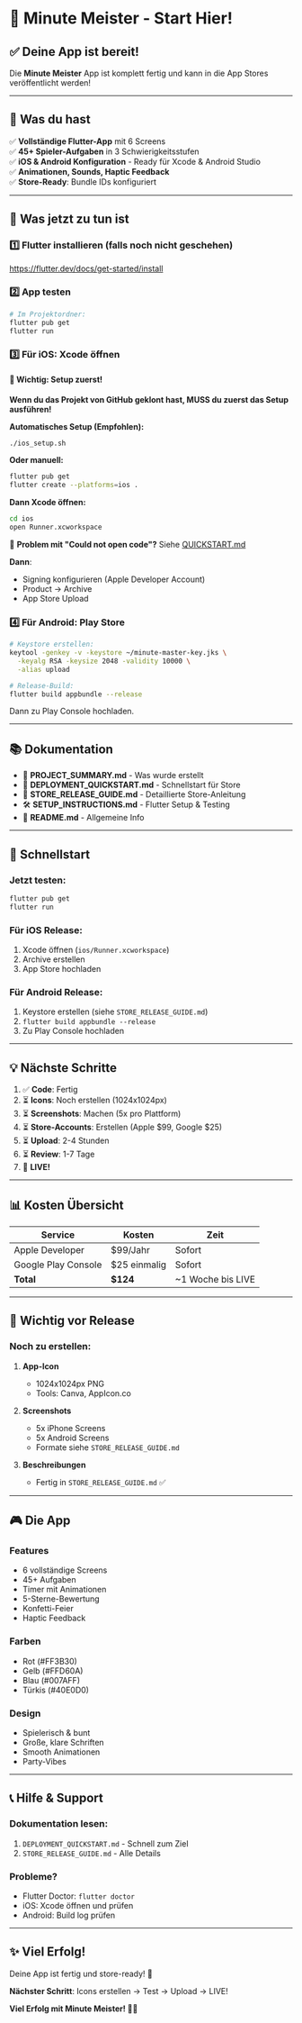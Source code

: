 # 🎉 Minute Meister - Start Hier!

## ✅ Deine App ist bereit!

Die **Minute Meister** App ist komplett fertig und kann in die App Stores veröffentlicht werden!

---

## 📱 Was du hast

✅ **Vollständige Flutter-App** mit 6 Screens  
✅ **45+ Spieler-Aufgaben** in 3 Schwierigkeitsstufen  
✅ **iOS & Android Konfiguration** - Ready für Xcode & Android Studio  
✅ **Animationen, Sounds, Haptic Feedback**  
✅ **Store-Ready**: Bundle IDs konfiguriert  

---

## 🚀 Was jetzt zu tun ist

### 1️⃣ Flutter installieren (falls noch nicht geschehen)

https://flutter.dev/docs/get-started/install

### 2️⃣ App testen

```bash
# Im Projektordner:
flutter pub get
flutter run
```

### 3️⃣ Für iOS: Xcode öffnen

#### 🚨 Wichtig: Setup zuerst!

**Wenn du das Projekt von GitHub geklont hast, MUSS du zuerst das Setup ausführen!**

**Automatisches Setup (Empfohlen):**
```bash
./ios_setup.sh
```

**Oder manuell:**
```bash
flutter pub get
flutter create --platforms=ios .
```

**Dann Xcode öffnen:**
```bash
cd ios
open Runner.xcworkspace
```

📖 **Problem mit "Could not open code"?** Siehe [QUICKSTART.md](QUICKSTART.md)

**Dann**:
- Signing konfigurieren (Apple Developer Account)
- Product → Archive
- App Store Upload

### 4️⃣ Für Android: Play Store

```bash
# Keystore erstellen:
keytool -genkey -v -keystore ~/minute-master-key.jks \
  -keyalg RSA -keysize 2048 -validity 10000 \
  -alias upload

# Release-Build:
flutter build appbundle --release
```

Dann zu Play Console hochladen.

---

## 📚 Dokumentation

- 📖 **PROJECT_SUMMARY.md** - Was wurde erstellt
- 🚀 **DEPLOYMENT_QUICKSTART.md** - Schnellstart für Store
- 📱 **STORE_RELEASE_GUIDE.md** - Detaillierte Store-Anleitung
- 🛠️ **SETUP_INSTRUCTIONS.md** - Flutter Setup & Testing
- 📄 **README.md** - Allgemeine Info

---

## 🎯 Schnellstart

### Jetzt testen:
```bash
flutter pub get
flutter run
```

### Für iOS Release:
1. Xcode öffnen (`ios/Runner.xcworkspace`)
2. Archive erstellen
3. App Store hochladen

### Für Android Release:
1. Keystore erstellen (siehe `STORE_RELEASE_GUIDE.md`)
2. `flutter build appbundle --release`
3. Zu Play Console hochladen

---

## 💡 Nächste Schritte

1. ✅ **Code**: Fertig
2. ⏳ **Icons**: Noch erstellen (1024x1024px)
3. ⏳ **Screenshots**: Machen (5x pro Plattform)
4. ⏳ **Store-Accounts**: Erstellen (Apple $99, Google $25)
5. ⏳ **Upload**: 2-4 Stunden
6. ⏳ **Review**: 1-7 Tage
7. 🎉 **LIVE!**

---

## 📊 Kosten Übersicht

| Service | Kosten | Zeit |
|---------|--------|------|
| Apple Developer | $99/Jahr | Sofort |
| Google Play Console | $25 einmalig | Sofort |
| **Total** | **$124** | ~1 Woche bis LIVE |

---

## 🎨 Wichtig vor Release

### Noch zu erstellen:

1. **App-Icon**
   - 1024x1024px PNG
   - Tools: Canva, AppIcon.co

2. **Screenshots**
   - 5x iPhone Screens
   - 5x Android Screens
   - Formate siehe `STORE_RELEASE_GUIDE.md`

3. **Beschreibungen**
   - Fertig in `STORE_RELEASE_GUIDE.md` ✅

---

## 🎮 Die App

### Features
- 6 vollständige Screens
- 45+ Aufgaben
- Timer mit Animationen
- 5-Sterne-Bewertung
- Konfetti-Feier
- Haptic Feedback

### Farben
- Rot (#FF3B30)
- Gelb (#FFD60A)
- Blau (#007AFF)
- Türkis (#40E0D0)

### Design
- Spielerisch & bunt
- Große, klare Schriften
- Smooth Animationen
- Party-Vibes

---

## 📞 Hilfe & Support

### Dokumentation lesen:
1. `DEPLOYMENT_QUICKSTART.md` - Schnell zum Ziel
2. `STORE_RELEASE_GUIDE.md` - Alle Details

### Probleme?
- Flutter Doctor: `flutter doctor`
- iOS: Xcode öffnen und prüfen
- Android: Build log prüfen

---

## ✨ Viel Erfolg!

Deine App ist fertig und store-ready! 🎉

**Nächster Schritt**: Icons erstellen → Test → Upload → LIVE!

**Viel Erfolg mit Minute Meister! 🚀👑**

